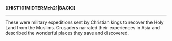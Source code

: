 **[[HIST101MIDTERMch21|BACK]]**

---
These were military expeditions sent by Christian kings to recover the Holy Land from the Muslims. Crusaders narrated their experiences in Asia and described the wonderful places they save and discovered.